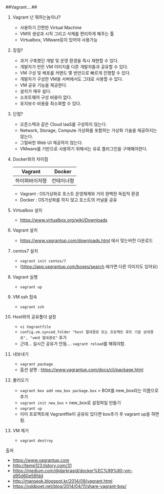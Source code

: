 ##Vagrant....##

1. Vagrant 넌 뭐하는놈이냐?
	- 사용하기 간편한 Virtual Machine 
	- VM의 생성과 시작 그리고 삭제를 편리하게 해주는 툴
	- Virtualbox, VMware등이 있어야 사용가능
	
2. 장점?
	- 과거 구축했던 개발 및 운영 환경을 즉시 재현할 수 있다.
	- 개발자가 만든 VM 이미지를 다른 개발자들과 공유할 수 있다.
	- VM 구성 및 배포를 커맨드 몇 번만으로 빠르게 진행할 수 있다.
	- 개발자가 구성한 VM을 서버에서도 그대로 사용할 수 있다.
	- VM 공유 기능을 제공한다.
	- 설치가 매우 쉽다.
	- 소프트웨어 구성 비용이 없다.
	- 유지보수 비용을 최소화할 수 있다.
	
3. 단점?
	- 오픈스택과 같은 Cloud IaaS를 구성하지 않는다.
	- Network, Storage, Compute 가상화를 포함하는 가상화 기술을 제공하지는 않는다.
	- 그럴싸한 Web UI 제공하지 않는다.
	- VMware를 기반으로 사용하기 위해서는 유료 플러그인을 구매해야한다.

4. Docker와의 차이점
	
	|Vagrant|Docker|
	|:---:|:---:|
	| 하이퍼바이저형|컨테이너형|
	
	- Vagrant : OS가상화로 호스트 운영체제와 거의 완벽한 독립적 환경 
	- Docker : OS가상화를 하지 않고 호스트의 커널을 공유  
	 
5. Virtualbox 설치
	- https://www.virtualbox.org/wiki/Downloads

6. Vagrant 설치
	- https://www.vagrantup.com/downloads.html 에서 맞는버전 다운로드 
	
7. centos7 설치
	- ```vagrant init centos/7```
	- (https://app.vagrantup.com/boxes/search 에가면 다른 이미지도 있어요)
	 
8. Vagrant 실행
	- ```vagrant up```
	
9. VM ssh 접속
	- ```vagrant ssh```
	
10. Host와의 공유폴더 설정
	- ```vi Vagrantfile```
	- ```config.vm.synced_folder "host 절대경로 또는 프로젝트 루트 기준 상대경로", "vm내 절대경로"``` 추가
	- 근데... 실시간 공유가 안됨.... ```vagrant reload```를 해줘야함.
	
11. 내보내기
	- ```vagrant package```
	- 옵션 설명 : https://www.vagrantup.com/docs/cli/package.html
	
12. 불러오기
	- ```vagrant box add new_box package.box``` > BOX를 new_box라는 이름으로 추가
	- ```vagrant init new_box``` > new_box로 설정파일 만들기
	- ```vagrant up```
	- 이미 프로젝트에 Vagrantfile이 공유되 있다면 box추가 후 vagrant up을 하면 됨.

13. VM 제거
	- ```vagrant destroy```
	
	
출처 

 - https://www.vagrantup.com
 - http://temp123.tistory.com/31
 - https://medium.com/@darkrasid/docker%EC%99%80-vm-d95d60e56fdd
 - http://manseok.blogspot.kr/2014/09/vagrant.html
 - https://oddpoet.net/blog/2014/04/11/share-vagrant-box/
